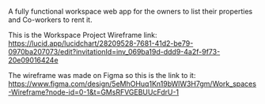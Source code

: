 A fully functional workspace web app for the owners to list their properties and Co-workers to rent it. 

This is the Workspace Project Wireframe link: https://lucid.app/lucidchart/28209528-7681-41d2-be79-0970ba207073/edit?invitationId=inv_069ba19d-ddd9-4a2f-9f73-20e09016424e

The wireframe was made on Figma so this is the link to it: https://www.figma.com/design/5eMhOHuq1Kn19bWlW3H7gm/Work_spaces-Wireframe?node-id=0-1&t=GMsRFVGEBUUcFdrU-1
